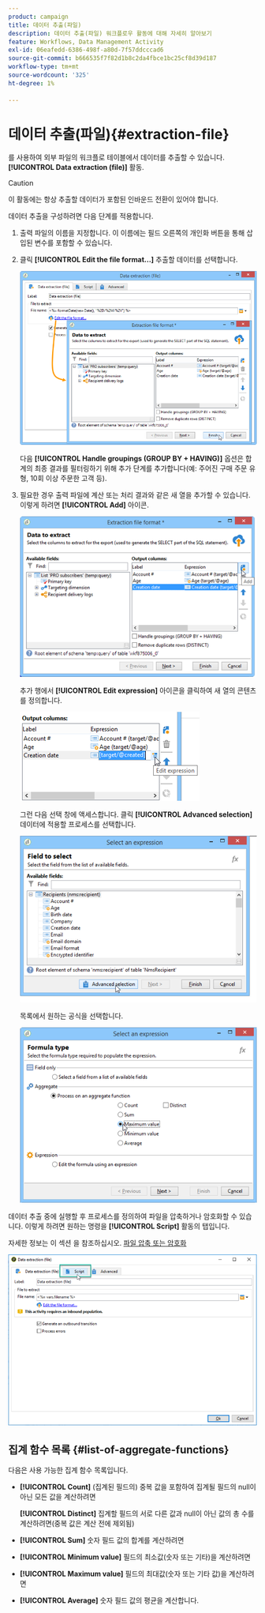 ```yaml
---
product: campaign
title: 데이터 추출(파일)
description: 데이터 추출(파일) 워크플로우 활동에 대해 자세히 알아보기
feature: Workflows, Data Management Activity
exl-id: 06eafedd-6386-498f-a80d-7f57ddcccad6
source-git-commit: b666535f7f82d1b8c2da4fbce1bc25cf8d39d187
workflow-type: tm+mt
source-wordcount: '325'
ht-degree: 1%

---
```


# 데이터 추출(파일){#extraction-file}



를 사용하여 외부 파일의 워크플로 테이블에서 데이터를 추출할 수 있습니다. **[!UICONTROL Data extraction (file)]** 활동.

>[!CAUTION]
>
>이 활동에는 항상 추출할 데이터가 포함된 인바운드 전환이 있어야 합니다.

데이터 추출을 구성하려면 다음 단계를 적용합니다.

1. 출력 파일의 이름을 지정합니다. 이 이름에는 필드 오른쪽의 개인화 버튼을 통해 삽입된 변수를 포함할 수 있습니다.
1. 클릭 **[!UICONTROL Edit the file format...]** 추출할 데이터를 선택합니다.

   ![](assets/s_advuser_extract_file_param.png)

   다음 **[!UICONTROL Handle groupings (GROUP BY + HAVING)]** 옵션은 합계의 최종 결과를 필터링하기 위해 추가 단계를 추가합니다(예: 주어진 구매 주문 유형, 10회 이상 주문한 고객 등).

1. 필요한 경우 출력 파일에 계산 또는 처리 결과와 같은 새 열을 추가할 수 있습니다. 이렇게 하려면 **[!UICONTROL Add]** 아이콘.

   ![](assets/s_advuser_extract_file_add_col.png)

   추가 행에서 **[!UICONTROL Edit expression]** 아이콘을 클릭하여 새 열의 콘텐츠를 정의합니다.

   ![](assets/s_advuser_extract_file_add_exp.png)

   그런 다음 선택 창에 액세스합니다. 클릭 **[!UICONTROL Advanced selection]** 데이터에 적용할 프로세스를 선택합니다.

   ![](assets/s_advuser_extract_file_advanced_selection.png)

   목록에서 원하는 공식을 선택합니다.

   ![](assets/s_advuser_extract_file_agregate_values.png)

데이터 추출 중에 실행할 후 프로세스를 정의하여 파일을 압축하거나 암호화할 수 있습니다. 이렇게 하려면 원하는 명령을 **[!UICONTROL Script]** 활동의 탭입니다.

자세한 정보는 이 섹션 을 참조하십시오. [파일 압축 또는 암호화](../../platform/using/zip-encrypt.md)

![](assets/postprocessing_dataextraction.png)

## 집계 함수 목록 {#list-of-aggregate-functions}

다음은 사용 가능한 집계 함수 목록입니다.

* **[!UICONTROL Count]** (집계된 필드의) 중복 값을 포함하여 집계될 필드의 null이 아닌 모든 값을 계산하려면

  **[!UICONTROL Distinct]** 집계할 필드의 서로 다른 값과 null이 아닌 값의 총 수를 계산하려면(중복 값은 계산 전에 제외됨)

* **[!UICONTROL Sum]** 숫자 필드 값의 합계를 계산하려면
* **[!UICONTROL Minimum value]** 필드의 최소값(숫자 또는 기타)을 계산하려면
* **[!UICONTROL Maximum value]** 필드의 최대값(숫자 또는 기타 값)을 계산하려면
* **[!UICONTROL Average]** 숫자 필드 값의 평균을 계산합니다.
